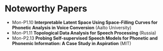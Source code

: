 # Noteworthy Papers
- Mon-P1.10 **Interpretable Latent Space Using Space-Filling Curves for Phonetic Analysis in Voice Conversion** (Aalto University)
- Mon-P1.11 **Topological Data Analysis for Speech Processing** (Russia)
- Mon-P2.13 **Probing Self-supervised Speech Models for Phonetic and Phonemic Information: A Case Study in Aspiration** (MIT)